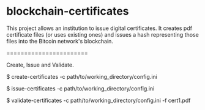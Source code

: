 blockchain-certificates
=======================

This project allows an institution to issue digital certificates. It creates pdf certificate files (or uses existing ones) and issues a hash representing those files into the Bitcoin network's blockchain. 

=======================

Create, Issue and Validate.

$ create-certificates -c path/to/working_directory/config.ini

$ issue-certificates -c path/to/working_directory/config.ini

$ validate-certificates -c path/to/working_directory/config.ini -f cert1.pdf 


